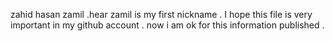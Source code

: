 <!--markdown tutorial-->

zahid hasan zamil .hear zamil is my first nickname .
I hope this file is very important in my github account .
now i am ok for this information published .

